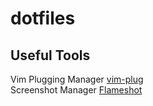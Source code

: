 # dotfiles

## Useful Tools

Vim Plugging Manager [vim-plug](https://github.com/junegunn/vim-plug)  
Screenshot Manager [Flameshot](https://github.com/lupoDharkael/flameshot)
